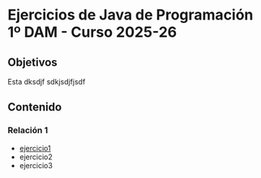 # Ejercicios de Java de Programación 1º DAM - Curso 2025-26

## Objetivos

Esta dksdjf sdkjsdjfjsdf

## Contenido
### Relación 1
* [ejercicio1](https://github.com/pgonaug-playamar/edd-1dam/blob/main/uno.txt)
* ejercicio2
* ejercicio3
